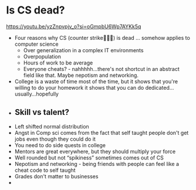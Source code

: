 # Is CS dead?

https://youtu.be/yzZnpvpjv_o?si=oGmpbU6Wp7AYKk5q

- Four reasons why CS (counter strike🤣🤣🤣) is dead … somehow applies to computer science
    - Over generalization in a complex IT environments
    - Overpopulation
    - Hours of work to be average
    - Everyone cheats? - nahhhhh…there's not shortcut in an abstract field like that.  Maybe nepotism and networking.
- College is a waste of time most of the time, but it shows that you're willing to do your homework it shows that you can do dedicated…usually…hopefully
- Skill vs talent?
    - 
- Left shifted normal distribution
- Angst in Comp sci comes from the fact that self taught people don't get jobs even though they could do it
- You need to do side quests in college
- Mentors are great everywhere, but they should multiply your force
- Well rounded but not “spikiness” sometimes comes out of CS
- Nepotism and networking - being friends with people can feel like a cheat code to self taught
- Grades don't matter to businesses
-